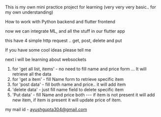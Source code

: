 This is my own mini practice project for learning (very very very basic.. for my own understanding)

How to work with Python backend and flutter frontend

now we can integrate ML, and all the stuff in our flutter app


this have 4 simple http request .. get, post, delete and put

If you have some cool ideas please tell me

next i will be learning about websockets

1. for 'get all list, items' - no need to fill name and price form ... It will retrieve all the data
2. for 'get a item' - fill Name form to retrieve specific item
3. for 'post data' - fill both name and price.. it will add item
4. 'delete data' - just fill name field to delete specific item
5. 'Put data' - fill Name and price both --- if item is not present it will add new item, if item is present it will update price of item.

my mail id - ayushgupta304@gmail.com
